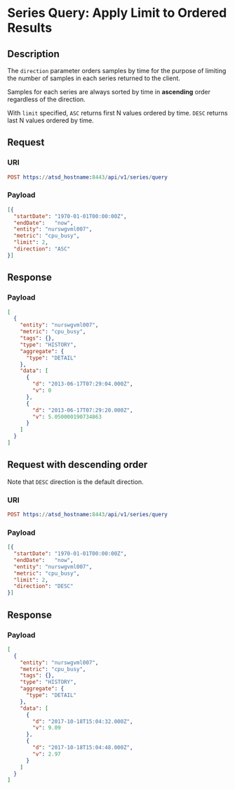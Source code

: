 # Series Query: Apply Limit to Ordered Results

## Description

The `direction` parameter orders samples by time for the purpose of limiting the number of samples in each series returned to the client.

Samples for each series are always sorted by time in **ascending** order regardless of the direction.

With `limit` specified, `ASC` returns first N values ordered by time. `DESC` returns last N values ordered by time.

## Request

### URI

```elm
POST https://atsd_hostname:8443/api/v1/series/query
```

### Payload

```json
[{
  "startDate": "1970-01-01T00:00:00Z",
  "endDate":   "now",
  "entity": "nurswgvml007",
  "metric": "cpu_busy",
  "limit": 2,
  "direction": "ASC"
}]
```

## Response

### Payload

```json
[
  {
    "entity": "nurswgvml007",
    "metric": "cpu_busy",
    "tags": {},
    "type": "HISTORY",
    "aggregate": {
      "type": "DETAIL"
    },
    "data": [
      {
        "d": "2013-06-17T07:29:04.000Z",
        "v": 0
      },
      {
        "d": "2013-06-17T07:29:20.000Z",
        "v": 5.050000190734863
      }
    ]
  }
]
```


## Request with descending order

Note that `DESC` direction is the default direction.

### URI

```elm
POST https://atsd_hostname:8443/api/v1/series/query
```

### Payload

```json
[{
  "startDate": "1970-01-01T00:00:00Z",
  "endDate":   "now",
  "entity": "nurswgvml007",
  "metric": "cpu_busy",
  "limit": 2,
  "direction": "DESC"
}]
```

## Response

### Payload

```json
[
  {
    "entity": "nurswgvml007",
    "metric": "cpu_busy",
    "tags": {},
    "type": "HISTORY",
    "aggregate": {
      "type": "DETAIL"
    },
    "data": [
      {
        "d": "2017-10-18T15:04:32.000Z",
        "v": 9.09
      },
      {
        "d": "2017-10-18T15:04:48.000Z",
        "v": 2.97
      }
    ]
  }
]
```
